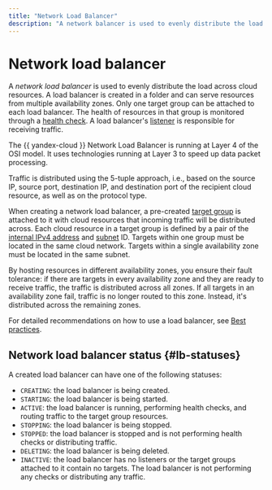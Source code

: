 ```yaml
---
title: "Network Load Balancer"
description: "A network balancer is used to evenly distribute the load across cloud resources. The balancer is created in the directory and can serve resources from multiple availability zones. The Yandex Cloud network balancer operates at the 4th level of the OSI network model. 3rd level to speed up packet processing. "
---
```


# Network load balancer

A *network load balancer* is used to evenly distribute the load across cloud resources. A load balancer is created in a folder and can serve resources from multiple availability zones. Only one target group can be attached to each load balancer. The health of resources in that group is monitored through a [health check](health-check.md). A load balancer's [listener](listener.md) is responsible for receiving traffic.

The {{ yandex-cloud }} Network Load Balancer is running at Layer 4 of the OSI model. It uses technologies running at Layer 3 to speed up data packet processing.

Traffic is distributed using the 5-tuple approach, i.e., based on the source IP, source port, destination IP, and destination port of the recipient cloud resource, as well as on the protocol type.

When creating a network load balancer, a pre-created [target group](target-resources.md) is attached to it with cloud resources that incoming traffic will be distributed across. Each cloud resource in a target group is defined by a pair of the [internal IPv4 address](../../vpc/concepts/address.md) and [subnet](../../vpc/concepts/network.md#subnet) ID. Targets within one group must be located in the same cloud network. Targets within a single availability zone must be located in the same subnet.


By hosting resources in different availability zones, you ensure their fault tolerance: if there are targets in every availability zone and they are ready to receive traffic, the traffic is distributed across all zones. If all targets in an availability zone fail, traffic is no longer routed to this zone. Instead, it's distributed across the remaining zones.


For detailed recommendations on how to use a load balancer, see [Best practices](../best-practices.md).


## Network load balancer status {#lb-statuses}

A created load balancer can have one of the following statuses:

* `CREATING`: the load balancer is being created.
* `STARTING`: the load balancer is being started.
* `ACTIVE`: the load balancer is running, performing health checks, and routing traffic to the target group resources.
* `STOPPING`: the load balancer is being stopped.
* `STOPPED`: the load balancer is stopped and is not performing health checks or distributing traffic.
* `DELETING`: the load balancer is being deleted.
* `INACTIVE`: the load balancer has no listeners or the target groups attached to it contain no targets. The load balancer is not performing any checks or distributing any traffic.